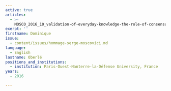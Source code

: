 ```yaml
---
active: true
articles:
  - >-
    MOSCO_2016_10_validation-of-everyday-knowledge-the-role-of-consensus-and-perceived-heterogeneity
exerpt: ''
firstname: Dominique
issue:
  - content/issues/hommage-serge-moscovici.md
language:
  - English
lastname: Oberlé
positions_and_institutions:
  - institution: Paris-Ouest-Nanterre-la-Défense University, France
years:
  - 2016

---
```

